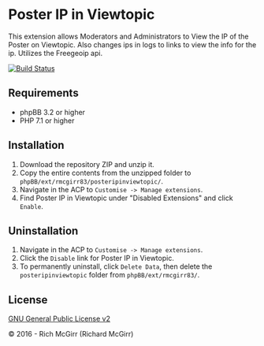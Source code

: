 Poster IP in Viewtopic
===============

This extension allows Moderators and Administrators to View the IP of the Poster on Viewtopic.  Also changes ips in logs to links to view the info for the ip. Utilizes the Freegeoip api.

[![Build Status](https://travis-ci.org/rmcgirr83/posteripinviewtopic.svg?branch=master)](https://travis-ci.org/rmcgirr83/posteripinviewtopic)

## Requirements
* phpBB	3.2 or higher
* PHP 7.1 or higher

## Installation
1. Download the repository ZIP and unzip it.
2. Copy the entire contents from the unzipped folder to `phpBB/ext/rmcgirr83/posteripinviewtopic/`.
3. Navigate in the ACP to `Customise -> Manage extensions`.
4. Find Poster IP in Viewtopic under "Disabled Extensions" and click `Enable`.

## Uninstallation
1. Navigate in the ACP to `Customise -> Manage extensions`.
2. Click the `Disable` link for Poster IP in Viewtopic.
3. To permanently uninstall, click `Delete Data`, then delete the `posteripinviewtopic` folder from `phpBB/ext/rmcgirr83/`.

## License
[GNU General Public License v2](http://opensource.org/licenses/GPL-2.0)

© 2016 - Rich McGirr (Richard McGirr)
